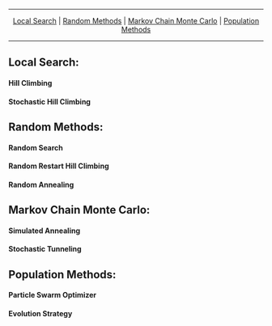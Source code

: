 
---

<p align="center">
  <a href="https://github.com/SimonBlanke/hyperactive#local-search">Local Search</a> |
  <a href="https://github.com/SimonBlanke/hyperactive#random-methods">Random Methods</a> |
  <a href="https://github.com/SimonBlanke/hyperactive#markov-chain-monte-carlo">Markov Chain Monte Carlo</a> |
  <a href="https://github.com/SimonBlanke/hyperactive#population-methods">Population Methods</a>
</p>

---


## Local Search:

#### Hill Climbing

#### Stochastic Hill Climbing


## Random Methods:

#### Random Search

#### Random Restart Hill Climbing

#### Random Annealing


## Markov Chain Monte Carlo:

#### Simulated Annealing

#### Stochastic Tunneling


## Population Methods:

#### Particle Swarm Optimizer

#### Evolution Strategy
